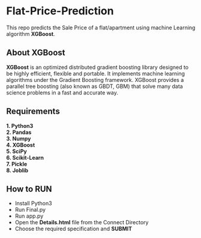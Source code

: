 # Flat-Price-Prediction
This repo predicts the Sale Price of a flat/apartment using machine Learning algorithm **XGBoost**.

## About XGBoost ##
**XGBoost** is an optimized distributed gradient boosting library designed to be highly efficient, flexible and portable. It implements machine learning algorithms under the Gradient Boosting framework. XGBoost provides a parallel tree boosting (also known as GBDT, GBM) that solve many data science problems in a fast and accurate way.

## Requirements ##
**1. Python3<br/>**
**2. Pandas<br/>**
**3. Numpy<br/>**
**4. XGBoost<br/>**
**5. SciPy<br/>**
**6. Scikit-Learn<br/>**
**7. Pickle<br/>**
**8. Joblib<br/>**

## How to RUN ##

- Install Python3<br/>
- Run Final.py<br/>
- Run app.py<br/>
- Open the **Details.html** file from the Connect Directory<br/>
- Choose the required specification and **SUBMIT**<br/>
